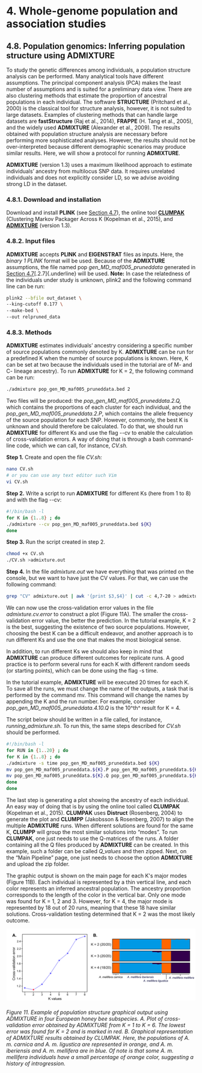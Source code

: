 # 4. Whole-genome population and association studies

## 4.8. Population genomics: Inferring population structure using **ADMIXTURE**

To study the genetic differences among individuals, a population structure analysis can be performed. Many analytical tools have different assumptions. The principal component analysis (PCA) makes the least number of assumptions and is suited for a preliminary data view. There are also clustering methods that estimate the proportion of ancestral populations in each individual. The software **STRUCTURE** (Pritchard et al., 2000) is the classical tool for structure analysis, however, it is not suited to large datasets. Examples of clustering methods that can handle large datasets are **fastStructure** (Raj et al., 2014), **FRAPPE** (H. Tang et al., 2005), and the widely used **ADMIXTURE** (Alexander et al., 2009). The results obtained with population structure analysis are necessary before performing more sophisticated analyses. However, the results should not be over-interpreted because different demographic scenarios may produce similar results. Here, we will show a protocol for running **ADMIXTURE**.

**ADMIXTURE** (version 1.3) uses a maximum likelihood approach to estimate individuals’ ancestry from multilocus SNP data. It requires unrelated individuals and does not explicitly consider LD, so we advise avoiding strong LD in the dataset.

### 4.8.1. Download and installation

Download and install **PLINK** (see [Section 4.7](https://youneedawiki.com/app/page/1IUnW7oMAEYX0T5pebD3S0LaYgRaxJtc7d96HUFuaPa0?p=1rc183pyLOH9HstkT14kQP-SXKx-dffa2)), the online tool [**CLUMPAK**](http://clumpak.tau.ac.il/) (Clustering Markov Packager Across K (Kopelman et al., 2015), and [**ADMIXTURE**](https://dalexander.github.io/admixture/download.html) (version 1.3).

### 4.8.2. Input files

**ADMIXTURE** accepts **PLINK** and **EIGENSTRAT** files as inputs. Here, the *binary 1 PLINK* format will be used. Because of the **ADMIXTURE** assumptions, the file named pop *gen_MD_maf005_pruneddata* generated in [Section 4.7](https://youneedawiki.com/app/page/1IUnW7oMAEYX0T5pebD3S0LaYgRaxJtc7d96HUFuaPa0?p=1rc183pyLOH9HstkT14kQP-SXKx-dffa2)[.2.7]{.underline} will be used. **Note:** In case the relatedness of the individuals under study is unknown, plink2 and the following command line can be run:

``` bash
plink2 --bfile out_dataset \
--king-cutoff 0.177 \
--make-bed \
--out relpruned_data
```

### 4.8.3. Methods

**ADMIXTURE** estimates individuals’ ancestry considering a specific number of source populations commonly denoted by K. **ADMIXTURE** can be run for a predefined K when the number of source populations is known. Here, K can be set at two because the individuals used in the tutorial are of M- and C- lineage ancestry). To run **ADMIXTURE** for K = 2, the following command can be run:

``` bash
./admixture pop_gen_MD_maf005_pruneddata.bed 2 
```

Two files will be produced: the *pop_gen_MD_maf005_pruneddata.2.Q,* which contains the proportions of each cluster for each individual, and the *pop_gen_MD_maf005_pruneddata.2.P*, which contains the allele frequency of the source population for each SNP. However, commonly, the best K is unknown and should therefore be calculated. To do that, we should run **ADMIXTURE** for different Ks and use the flag --cv to enable the calculation of cross-validation errors. A way of doing that is through a bash command-line code, which we can call, for instance, *CV.sh.*

**Step 1.** Create and open the file *CV.sh:*

``` bash
nano CV.sh 
# or you can use any text editor such Vim
vi CV.sh
```

**Step 2.** Write a script to run **ADMIXTURE** for different Ks (here from 1 to 8) and with the flag --cv:

``` bash
#!/bin/bash -l
for K in {1..8} ; do 
./admixture --cv pop_gen_MD_maf005_pruneddata.bed ${K} 
done 
```

**Step 3.** Run the script created in step 2.

``` bash
chmod +x CV.sh
./CV.sh >admixture.out
```

**Step 4.** In the file *admixture.out* we have everything that was printed on the console, but we want to have just the CV values. For that, we can use the following command:

``` bash
grep "CV" admixture.out | awk '{print $3,$4}' | cut -c 4,7-20 > admixture.cv.error
```

We can now use the cross-validation error values in the file *admixture.cv.error* to construct a plot (Figure 11A). The smaller the cross-validation error value, the better the prediction. In the tutorial example, K = 2 is the best, suggesting the existence of two source populations. However, choosing the best K can be a difficult endeavor, and another approach is to run different Ks and use the one that makes the most biological sense.

In addition, to run different Ks we should also keep in mind that **ADMIXTURE** can produce different outcomes for replicate runs. A good practice is to perform several runs for each K with different random seeds (or starting points), which can be done using the flag -s time.

In the tutorial example, **ADMIXTURE** will be executed 20 times for each K. To save all the runs, we must change the name of the outputs, a task that is performed by the command mv. This command will change the names by appending the K and the run number. For example, consider *pop_gen_MD_maf005_pruneddata.4.10.Q* is the 10^th^ result for K = 4.

The script below should be written in a file called, for instance, *running_admixture.sh*. To run this, the same steps described for *CV.sh* should be performed.

``` bash
#!/bin/bash -l
for RUN in {1..20} ; do
for K in {1..8} ; do
./admixture -s time pop_gen_MD_maf005_pruneddata.bed ${K}
mv pop_gen_MD_maf005_pruneddata.${K}.P pop_gen_MD_maf005_pruneddata.${K}.${RUN}.P
mv pop_gen_MD_maf005_pruneddata.${K}.Q pop_gen_MD_maf005_pruneddata.${K}.${RUN}.Q
done
done
```

The last step is generating a plot showing the ancestry of each individual. An easy way of doing that is by using the online tool called **CLUMPAK** (Kopelman et al., 2015). **CLUMPAK** uses **Distruct** (Rosenberg, 2004) to generate the plot and **CLUMPP** (Jakobsson & Rosenberg, 2007) to align the multiple **ADMIXTURE** runs. When different solutions are found for the same K, **CLUMPP** will group the most similar solutions into “modes”. To run **CLUMPAK**, one just needs to use the Q-matrices of the runs. A folder containing all the Q files produced by **ADMIXTURE** can be created. In this example, such a folder can be called *Q_values* and then zipped. Next, on the “Main Pipeline” page, one just needs to choose the option **ADMIXTURE** and upload the zip folder.

The graphic output is shown on the main page for each K's major modes (Figure 11B). Each individual is represented by a thin vertical line, and each color represents an inferred ancestral population. The ancestry proportion corresponds to the length of the color in the vertical bar. Only one mode was found for K = 1, 2 and 3. However, for K = 4, the major mode is represented by 18 out of 20 runs, meaning that these 18 have similar solutions. Cross-validation testing determined that K = 2 was the most likely outcome.

![Figure 11](assets/Figure_11.png)

###### Figure 11. Example of population structure graphical output using ADMIXTURE in four European honey bee subspecies. A. Plot of cross-validation error obtained by ADMIXTURE from K = 1 to K = 6. The lowest error was found for K = 2 and is marked in red. B. Graphical representation of ADMIXTURE results obtained by CLUMPAK. Here, the populations of A. m. carnica and A. m. ligustica are represented in orange, and A. m. iberiensis and A. m. mellifera are in blue. Of note is that some A. m. mellifera individuals have a small percentage of orange color, suggesting a history of introgression.

